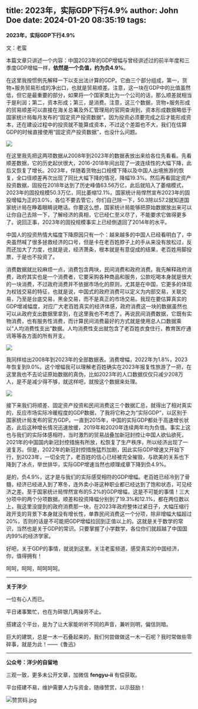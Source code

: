 title: 2023年，实际GDP下行4.9%
author: John Doe
date: 2024-01-20 08:35:19
tags:
---
**2023年，实际GDP下行4.9%**<!--more-->

文：老蛮

本篇文章只讲述一个内容：中国2023年的GDP增幅与曾经讲述过的前半年度和三季度GDP增幅一样，**依然是一个负值，约为负4.9%**。

在这里我按惯例先解释一下以支出法计算的GDP。它由三个部分组成，第一，货物+服务贸易形成的净出口，也就是贸易顺差。注意，这一块在GDP中的比值虽然低，但它是最重要的部分，如果将一个国家类比为一个公司的话，那么顺差就相当于是利润；第二，资本形成；第三，是消费。注意，这三个数据，货物+服务形成的贸易顺差可以直接在海关总署及外汇管理局的官网查询到，资本形成数据略低于国家统计局每月发布的“固定资产投资数据”。因为投资必须要完成之后才能形成资本，还在建设过程中的投资就不能算成资本，不过这个差距也不大，我们在估算GDP的时候直接使用“固定资产投资数据”，也没什么问题。

![](/images/20240120001.png)

在这里我先把这两项数据从2008年到2023年的数据表放出来给各位先看看。先看顺差数据，它的历史起伏很大，2016-2018年间出现了一波连续性的大幅下降，此后又恢复了增长。2023年，伴随着货物出口规模下降以及中国人出境旅游的恢复，全口径顺差再次出现了同比大幅下降的情况，降幅19.3%。然后再看固定资产投资数据，固投在2018年达到了历史峰值63.56万亿，此后就陷入了萎缩模式，2023年的固投规模50.3万亿，同比萎缩12.1%。国家统计局悍然宣布2023年的固投增幅为正的3.0%，各位不要去管它，你们自己除一下，50.3除以57.2就知道国家统计局在睁着眼睛说瞎话。你要这么想，国家统计局能够把原始数据放出来可以让你自己去除一下，了解经济的真相，它已经仁至义尽了，不能要求它做得更多了。说回正事，2023年的固投规模事实上已经倒退回了2014年的水平。

中国人的投资热情大幅度下降原因只有一个：越来越多的中国人已经看明白了，中央虽然喊了很多拯救经济的口号，但是卡在老百姓脖子上的手从来没有放松过，反而还加大了力度，也就是说，经济萧条，根本就是有意促成的结果，老百姓用脚投票，于是也不投资了。

消费数据就比较麻烦一点，消费包含两块，民间消费和政府消费。我先解释政府消费，政府其实也是一个消费者，它要采购各种商品和服务，公款吃喝本身就是很大的一块消费，不过政府消费并不依据市场化的原则，尤其是在中国，它更多的体现为权钱交易的特征，也就是说，中国式的政府消费可以定义为内部交易，关联交易，乃至是台底交易，黑金交易，而不是真正的市场交易。我现在要估算真实的GDP增减幅度，对应广大老百姓真实的经济体感，政府消费这一块的数据虽然也可以从政府支出数据里拿到，在这里我也不考虑了。再说民间消费数据，它既有实物消费，也有服务性消费，而计算民间消费最好的方式就是使用总人口数据乘以“人均消费性支出”数据。人均消费性支出就包含了老百姓衣食住行，教育医疗通讯等等各方面的所有开支。

![](/images/20240120002.png)

我同样给出2008年到2023年的全部数据表。消费增幅，2022年为1.8%，2023年恢复到9.0%。这个增幅我可以理解老百姓确实在2023年报复性旅游了一把，在这里我也不去论证原始数据的真伪，比如2023年的人口数据仅仅只减少208万人，是不是减少得不够，就这样吧，就按这个数据来处理。

![](/images/20240120003.png)

接下来我们将顺差、固定资产投资和民间消费这三个数据汇总，就得出了相对真实的，反应市场实际冷暖程度的GDP数据，了我将它称之为“实际GDP”，以区别于国家统计局发布的官方GDP。一直到2015年，中国的实际GDP都处于高速增长状态，此后这种增长情况迅速放缓，2019年和2020年连续两年均为负值。事实上这也与我们的实际体感相符，当时激烈的贸易战叠加新冠封控让中国人欲仙欲死，2021年的中国国内新冠封控措施有所放，松恢复了生产秩序，所以经济出现了一波复苏。但是，2022年的新冠封控措施猛烈加剧，因此实际GDP增速又开始下行，到2023年，一切全完了，老百姓的信心已经被完全摧毁，与欧美的关系也下降到了冰点，举世排华，实际GDP增速当然也顺理成章下降到负4.9%。

是的，负4.9%，这才是与我们的实际感受相符的GDP增幅。老百姓已经冷到了骨髓，经济已经进入到了寒冬，连外卖小哥这种职业都已经达到了饱和状态，可见经济之差。至于国家统计局悍然宣布的5.2%的GDP增幅，这是不可能的事情！三大分项中的两个分项数据，顺差和投资降幅分别到了19.3%和12.1%，都在两位数以上，我这里没提到的政府消费那一块，在2023年政府整体过紧日子，大幅压缩行政开支的背景下本身就没有增长性，单靠民间消费这一个分项，除非增幅大幅超过20%，否则的话是不可能把GDP增幅拉回到正值以上的。这就是关于数学的常识，当然也是关于GDP的常识。只要掌握了小学数学，各位你们就超越了中国国内99%的经济学家。

好吧，关于GDP的事情，就说到这里。关注老蛮频道，感受真实的中国经济，你，值得拥有！

呵呵，呵呵，呵呵呵呵。
- - -
**关于洋少**

一位有心人而已。

平日诸事繁忙，也在为碎银几两操劳不止。

搭建这个平台，是为了让大家能听听不同的声音，兼听则明，偏信则暗。

巨大的建筑，总是一木一石叠起来的，我们何尝做做这一木一石呢？我时常做些零碎事，就是为此！——《鲁迅》

---

**公众号：洋少的自留地** 

三观一致，更多未公开文章，加微信 **fengyu-ii** 有偿获取。

平台搭建不易，维护需要人力与资金，随缘赞赏，以示鼓励！

![赞赏码.jpg](/images/shang.jpg)
